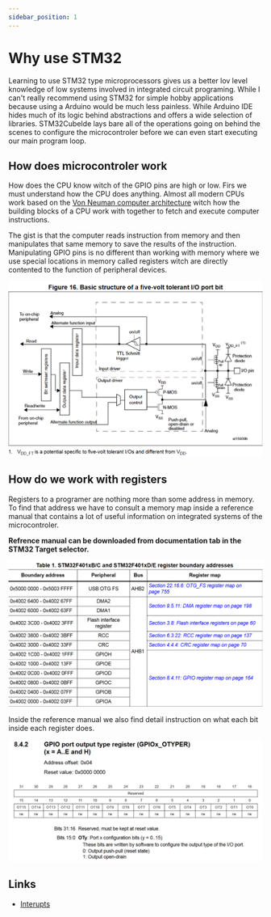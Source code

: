 ```yaml
---
sidebar_position: 1
---
```


# Why use STM32

Learning to use STM32 type microprocessors gives us a better lov level knowledge of low systems involved in integrated circuit programing. While I can't really recommend using STM32 for simple hobby applications because using a Arduino would be much less painless. While Arduino IDE hides much of its logic behind abstractions and offers a wide selection of libraries. STM32CubeIde lays bare all of the operations going on behind the scenes to configure the microcontroler before we can even start executing our main program loop.

## How does microcontroler work

How does the CPU know witch of the GPIO pins are high or low. Firs we must understand how the CPU does anything. Almost all modern CPUs work based on the [Von Neuman computer architecture](../Computer_architecture/how_computers_work.md) witch how the building blocks of a CPU work with together to fetch and execute computer instructions.

The gist is that the computer reads instruction from memory and then manipulates that same memory to save the results of the instruction. Manipulating GPIO pins is no different than working with memory where we use special locations in memory called registers witch are directly contented to the function of peripheral devices.

![GPIO](../img/GPIO_structure.png)

## How do we work with registers

Registers to a programer are nothing more than some address in memory. To find that address we have to consult a memory map inside a reference manual that contains a lot of useful information on integrated systems of the microcontroler.

**Refrence manual can be downloaded from documentation tab in the STM32 Target selector.**

![RegisterMap](../img/register_map_stm32F401.png)

Inside the reference manual we also find detail instruction on what each bit inside each register does.

![OutputRegister](../img/GPIO_output_register.png)

## Links

- [Interupts](https://www.embedded.com/programming-embedded-systems-how-interrupts-work-in-arm-cortex-m/)
